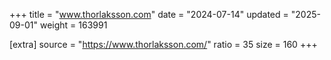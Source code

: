 +++
title = "www.thorlaksson.com"
date = "2024-07-14"
updated = "2025-09-01"
weight = 163991

[extra]
source = "https://www.thorlaksson.com/"
ratio = 35
size = 160
+++
